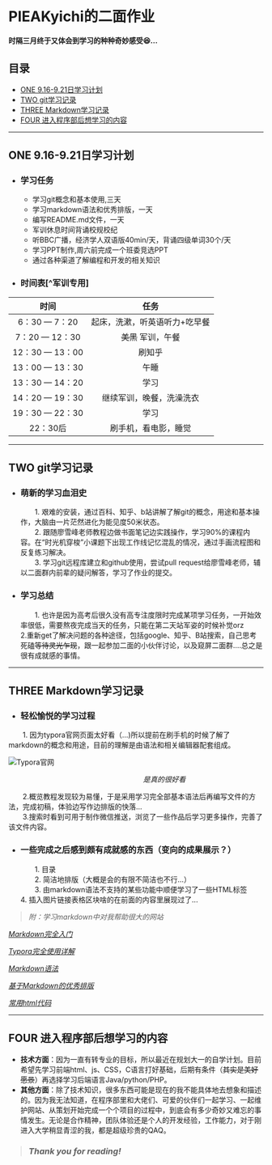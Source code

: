 # PIEAKyichi的二面作业
**时隔三月​终于又​体会到​学习​的​种种​奇妙感受:laughing:...**  

## 目录

- [ONE 9.16-9.21日学习计划](#one-9.16-9.21日学习计划)  
- [TWO git学习记录](#two-git学习记录)  
- [THREE Markdown学习记录](#three-markdown学习记录)  
- [FOUR 进入程序部后想学习的内容](#four-进入程序部后想学习的内容)

****
## ONE 9.16-9.21日学习计划 

* ### 学习任务  

    + 学习git概念和基本使用,三天  
    + 学习markdown语法和优秀排版，一天  
    + 编写README.md文件，一天
    + 军训休息时间背诵校规校纪
    + 听BBC广播，经济学人双语版40min/天，背诵四级单词30个/天
    + 学习PPT制作,周六前完成一个班委竞选PPT
    + 通过各种渠道了解编程和开发的相关知识

* ### 时间表[^军训专用]

|      时间       |             任务              |
| :-------------: | :---------------------------: |
|  6：30 — 7：20  | 起床，洗漱，听英语听力+吃早餐 |
| 7：20 — 12：30  |      ~~美黑~~ 军训，午餐      |
| 12：30 — 13：00 |            刷知乎             |
| 13：00 — 13：30 |             午睡              |
| 13：30 — 14：20 |             学习              |
| 14：20 — 19：30 |   继续军训，晚餐，洗澡洗衣    |
| 19：30 — 22：30 |             学习              |
|    22：30后     |     刷手机，看电影，睡觉      |

****

## TWO  git学习记录  

* ### 萌新的学习血泪史  
  &emsp;&emsp;1. 艰难的安装，通过百科、知乎、b站讲解了解git的概念，用途和基本操作，大脑由一片茫然进化为能见度50米状态。  
  &emsp;&emsp;2. 跟随廖雪峰老师教程边做书面笔记边实践操作，学习90%的课程内容。在“时光机穿梭”小课题下出现工作线记忆混乱的情况，通过手画流程图和反复练习解决。  
  &emsp;&emsp;3. 学习git远程库建立和github使用，尝试pull request给廖雪峰老师，辅以二面群内前辈的疑问解答，学习了作业的提交。  
  
* ### 学习总结  
  &emsp;&emsp;1. 也许是因为高考后很久没有高专注度限时完成某项学习任务，一开始效率很低，需要熬夜完成当天的任务，只能在第二天站军姿的时候补觉orz
  &emsp;&emsp;2.重新get了解决问题的各种途径，包括google、知乎、B站搜索，自己思考死磕~~等待灵光乍现~~，跟一起参加二面的小伙伴讨论，以及窥屏二面群....总之是很有成就感的事情。
****

## THREE Markdown学习记录

* ### 轻松愉悦的学习过程

&emsp;&emsp;1. 因为typora官网页面太好看（...)所以提前在刷手机的时候了解了markdown的概念和用途，目前的理解是由语法和相关编辑器配套组成。  


![Typora官网](https://github.com/PIEAKyichi/my_sher_coder/raw/master/PIEAK_wangxt/Typora官网/Typora官网.png)  

&emsp;&emsp;&emsp;&emsp;&emsp;&emsp;&emsp;&emsp;&emsp;&emsp;&emsp;&emsp;&emsp;&emsp;&emsp;&emsp;&emsp;&emsp;&emsp;*是真的很好看*  

&emsp;&emsp;2.概览教程发现较为易懂，于是采用学习完全部基本语法后再编写文件的方法，完成初稿，体验边写作边排版的快落...  
&emsp;&emsp;3.搜索时看到可用于制作微信推送，浏览了一些作品后学习更多操作，完善了该文件内容。  

* ### 一些完成之后感到颇有成就感的东西（变向的成果展示？）  
  &emsp;&emsp;1. 目录  
  &emsp;&emsp;2. 简洁地排版（大概是会的有限不简洁也不行...）  
  &emsp;&emsp;3. 由markdown语法不支持的某些功能中顺便学习了一些HTML标签
  &emsp;&emsp;4. 插入图片链接表格区块啥的在前面的内容里展现过了...   

>  *附：学习markdown中对我帮助很大的网站*  

  [*Markdown完全入门*](https://zhuanlan.zhihu.com/p/33698205)

  [*Typora完全使用详解*](https://sspai.com/post/54912)

  [*Markdown语法*](https://blog.csdn.net/woswod/article/details/82753451)

  [*基于Markdown的优秀排版*](https://www.kancloud.cn/lorne/standard/500410#4_15)

  [*常用html代码*](https://blog.csdn.net/weixin_36886116/article/details/83027953)

****

## FOUR 进入程序部后想学习的内容

-  **技术方面**：因为一直有转专业的目标，所以最近在规划大一的自学计划。目前希望先学习前端html、js、CSS，C语言打好基础，后期有条件（~~其实是美好愿景~~）再选择学习后端语言Java/python/PHP。
-  **其他方面**：除了技术知识，很多东西可能是现在的我不能具体地去想象和描述的。因为我无法知道，在程序部里和大佬们、可爱的伙伴们一起学习、一起维护网站、从策划开始完成一个个项目的过程中，到底会有多少奇妙又难忘的事情发生。无论是合作精神，团队体验还是个人的开发经验，工作能力，对于刚进入大学稍显青涩的我，都是超级珍贵的QAQ。

>  ### *Thank you for reading!*

